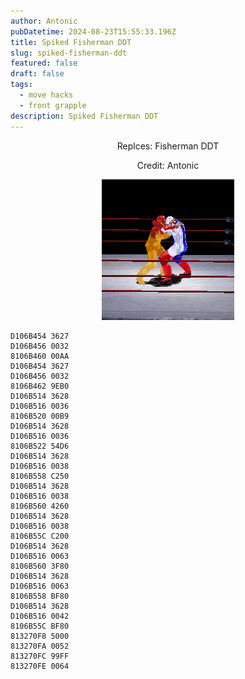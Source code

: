 ```yaml
---
author: Antonic
pubDatetime: 2024-08-23T15:55:33.196Z
title: Spiked Fisherman DDT
slug: spiked-fisherman-ddt
featured: false
draft: false
tags:
  - move hacks
  - front grapple
description: Spiked Fisherman DDT
---
```

<center>
Replces: Fisherman DDT <p>
Credit: Antonic

![Big Ending](/src/assets/images/gifs/spiked-fisherman-ddt.gif)
</center>

```text
D106B454 3627
D106B456 0032
8106B460 00AA
D106B454 3627
D106B456 0032
8106B462 9EB0
D106B514 3628
D106B516 0036
8106B520 00B9
D106B514 3628
D106B516 0036
8106B522 54D6
D106B514 3628
D106B516 0038
8106B558 C250
D106B514 3628
D106B516 0038
8106B560 4260
D106B514 3628
D106B516 0038
8106B55C C200
D106B514 3628
D106B516 0063
8106B560 3F80
D106B514 3628
D106B516 0063
8106B558 BF80
D106B514 3628
D106B516 0042
8106B55C BF80
813270F8 5000
813270FA 0052
813270FC 99FF
813270FE 0064
```
